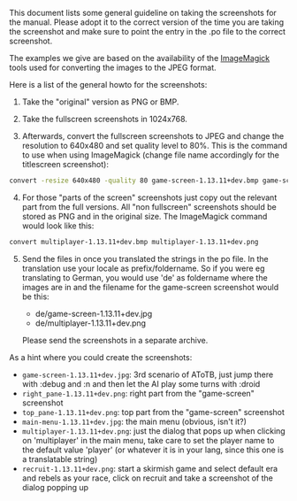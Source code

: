This document lists some general guideline on taking the screenshots for the
manual. Please adopt it to the correct version of the time you are taking the
screenshot and make sure to point the entry in the .po file to the correct
screenshot.

The examples we give are based on the availability of the [ImageMagick](https://www.imagemagick.org/script/index.php) tools
used for converting the images to the JPEG format.


Here is a list of the general howto for the screenshots:

1) Take the "original" version as PNG or BMP.

2) Take the fullscreen screenshots in 1024x768.

3) Afterwards, convert the fullscreen screenshots to JPEG and change the
resolution to 640x480 and set quality level to 80%. This is the command to use
when using ImageMagick (change file name accordingly for the titlescreen
screenshot):
```sh
convert -resize 640x480 -quality 80 game-screen-1.13.11+dev.bmp game-screen-1.13.11+dev.jpg
```

4) For those "parts of the screen" screenshots just copy out the relevant part
from the full versions. All "non fullscreen" screenshots should be stored as
PNG and in the original size. The ImageMagick command would look like this:
```sh
convert multiplayer-1.13.11+dev.bmp multiplayer-1.13.11+dev.png
```

5) Send the files in once you translated the strings in the po file. In the
translation use your locale as prefix/foldername. So if you were eg translating
to German, you would use 'de' as foldername where the images are in and the
filename for the game-screen screenshot would be this:
    * de/game-screen-1.13.11+dev.jpg
    * de/multiplayer-1.13.11+dev.png

    Please send the screenshots in a separate archive.


As a hint where you could create the screenshots:
* `game-screen-1.13.11+dev.jpg`: 3rd scenario of AToTB, just jump there with
  :debug and :n and then let the AI play some turns with :droid
* `right_pane-1.13.11+dev.png`: right part from the "game-screen" screenshot
* `top_pane-1.13.11+dev.png`: top part from the "game-screen" screenshot
* `main-menu-1.13.11+dev.jpg`: the main menu (obvious, isn't it?)
* `multiplayer-1.13.11+dev.png`: just the dialog that pops up when clicking on
  'multiplayer' in the main menu, take care to set the player name to the
  default value 'player' (or whatever it is in your lang, since this one is a
  translatable string)
* `recruit-1.13.11+dev.png`: start a skirmish game and select default era and
  rebels as your race, click on recruit and take a screenshot of the dialog
  popping up
